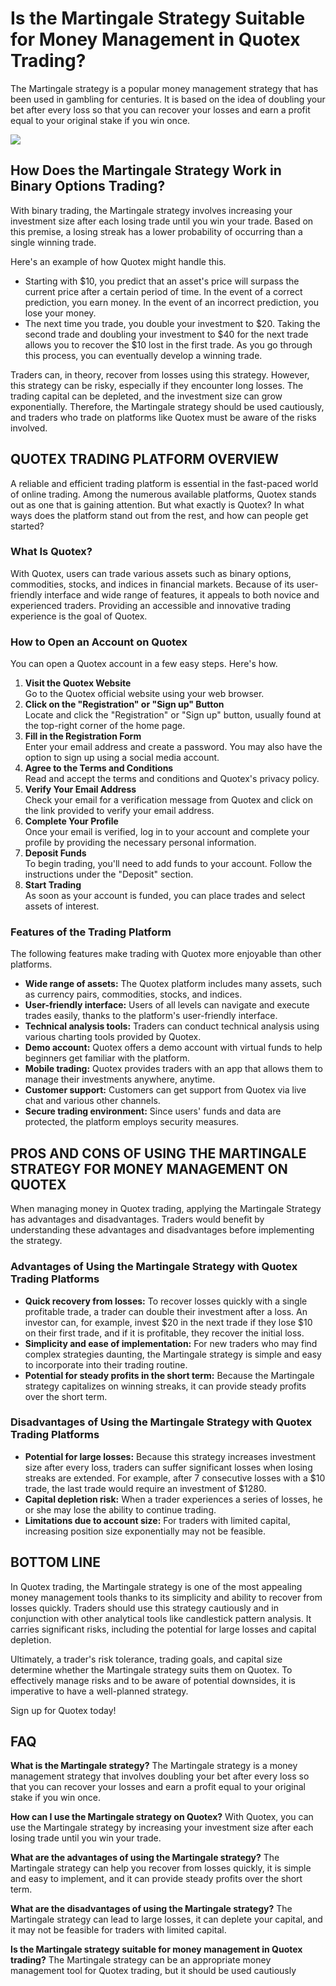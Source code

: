 # Is the Martingale Strategy Suitable for Money Management in Quotex Trading?

The Martingale strategy is a popular money management strategy that has
been used in gambling for centuries. It is based on the idea of doubling
your bet after every loss so that you can recover your losses and earn a
profit equal to your original stake if you win once.

[![](https://static.quotex.io/files/4_en/300_250.jpg)](https://traff.sbs/brokerqxlid)

## How Does the Martingale Strategy Work in Binary Options Trading?

With binary trading, the Martingale strategy involves increasing your
investment size after each losing trade until you win your trade. Based
on this premise, a losing streak has a lower probability of occurring
than a single winning trade.

Here's an example of how Quotex might handle this.

-   Starting with \$10, you predict that an asset's price will surpass
    the current price after a certain period of time. In the event of a
    correct prediction, you earn money. In the event of an incorrect
    prediction, you lose your money.
-   The next time you trade, you double your investment to \$20. Taking
    the second trade and doubling your investment to \$40 for the next
    trade allows you to recover the \$10 lost in the first trade. As you
    go through this process, you can eventually develop a winning trade.

Traders can, in theory, recover from losses using this strategy.
However, this strategy can be risky, especially if they encounter long
losses. The trading capital can be depleted, and the investment size can
grow exponentially. Therefore, the Martingale strategy should be used
cautiously, and traders who trade on platforms like Quotex must be aware
of the risks involved.

## QUOTEX TRADING PLATFORM OVERVIEW

A reliable and efficient trading platform is essential in the fast-paced
world of online trading. Among the numerous available platforms, Quotex
stands out as one that is gaining attention. But what exactly is Quotex?
In what ways does the platform stand out from the rest, and how can
people get started?

### What Is Quotex?

With Quotex, users can trade various assets such as binary options,
commodities, stocks, and indices in financial markets. Because of its
user-friendly interface and wide range of features, it appeals to both
novice and experienced traders. Providing an accessible and innovative
trading experience is the goal of Quotex.

### How to Open an Account on Quotex

You can open a Quotex account in a few easy steps. Here's how.

1.  **Visit the Quotex Website**\
    Go to the Quotex official website using your web browser.
2.  **Click on the "Registration" or "Sign up" Button**\
    Locate and click the "Registration" or "Sign up" button, usually
    found at the top-right corner of the home page.
3.  **Fill in the Registration Form**\
    Enter your email address and create a password. You may also have
    the option to sign up using a social media account.
4.  **Agree to the Terms and Conditions**\
    Read and accept the terms and conditions and Quotex's privacy
    policy.
5.  **Verify Your Email Address**\
    Check your email for a verification message from Quotex and click on
    the link provided to verify your email address.
6.  **Complete Your Profile**\
    Once your email is verified, log in to your account and complete
    your profile by providing the necessary personal information.
7.  **Deposit Funds**\
    To begin trading, you'll need to add funds to your account. Follow
    the instructions under the "Deposit" section.
8.  **Start Trading**\
    As soon as your account is funded, you can place trades and select
    assets of interest.

### Features of the Trading Platform

The following features make trading with Quotex more enjoyable than
other platforms.

-   **Wide range of assets:** The Quotex platform includes many assets,
    such as currency pairs, commodities, stocks, and indices.
-   **User-friendly interface:** Users of all levels can navigate and
    execute trades easily, thanks to the platform's user-friendly
    interface.
-   **Technical analysis tools:** Traders can conduct technical analysis
    using various charting tools provided by Quotex.
-   **Demo account:** Quotex offers a demo account with virtual funds to
    help beginners get familiar with the platform.
-   **Mobile trading:** Quotex provides traders with an app that allows
    them to manage their investments anywhere, anytime.
-   **Customer support:** Customers can get support from Quotex via live
    chat and various other channels.
-   **Secure trading environment:** Since users' funds and data are
    protected, the platform employs security measures.

## PROS AND CONS OF USING THE MARTINGALE STRATEGY FOR MONEY MANAGEMENT ON QUOTEX

When managing money in Quotex trading, applying the Martingale Strategy
has advantages and disadvantages. Traders would benefit by understanding
these advantages and disadvantages before implementing the strategy.

### Advantages of Using the Martingale Strategy with Quotex Trading Platforms

-   **Quick recovery from losses:** To recover losses quickly with a
    single profitable trade, a trader can double their investment after
    a loss. An investor can, for example, invest \$20 in the next trade
    if they lose \$10 on their first trade, and if it is profitable,
    they recover the initial loss.
-   **Simplicity and ease of implementation:** For new traders who may
    find complex strategies daunting, the Martingale strategy is simple
    and easy to incorporate into their trading routine.
-   **Potential for steady profits in the short term:** Because the
    Martingale strategy capitalizes on winning streaks, it can provide
    steady profits over the short term.

### Disadvantages of Using the Martingale Strategy with Quotex Trading Platforms

-   **Potential for large losses:** Because this strategy increases
    investment size after every loss, traders can suffer significant
    losses when losing streaks are extended. For example, after 7
    consecutive losses with a \$10 trade, the last trade would require
    an investment of \$1280.
-   **Capital depletion risk:** When a trader experiences a series of
    losses, he or she may lose the ability to continue trading.
-   **Limitations due to account size:** For traders with limited
    capital, increasing position size exponentially may not be feasible.

## BOTTOM LINE

In Quotex trading, the Martingale strategy is one of the most appealing
money management tools thanks to its simplicity and ability to recover
from losses quickly. Traders should use this strategy cautiously and in
conjunction with other analytical tools like candlestick pattern
analysis. It carries significant risks, including the potential for
large losses and capital depletion. 

Ultimately, a trader's risk tolerance, trading goals, and capital size
determine whether the Martingale strategy suits them on Quotex. To
effectively manage risks and to be aware of potential downsides, it is
imperative to have a well-planned strategy.

Sign up for Quotex today!

## FAQ

**What is the Martingale strategy?** The Martingale strategy is a money
management strategy that involves doubling your bet after every loss so
that you can recover your losses and earn a profit equal to your
original stake if you win once.

**How can I use the Martingale strategy on Quotex?** With Quotex, you
can use the Martingale strategy by increasing your investment size after
each losing trade until you win your trade.

**What are the advantages of using the Martingale strategy?** The
Martingale strategy can help you recover from losses quickly, it is
simple and easy to implement, and it can provide steady profits over the
short term.

**What are the disadvantages of using the Martingale strategy?** The
Martingale strategy can lead to large losses, it can deplete your
capital, and it may not be feasible for traders with limited capital.

**Is the Martingale strategy suitable for money management in Quotex
trading?** The Martingale strategy can be an appropriate money
management tool for Quotex trading, but it should be used cautiously

